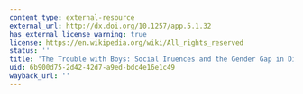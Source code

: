 ```yaml
---
content_type: external-resource
external_url: http://dx.doi.org/10.1257/app.5.1.32
has_external_license_warning: true
license: https://en.wikipedia.org/wiki/All_rights_reserved
status: ''
title: 'The Trouble with Boys: Social Inuences and the Gender Gap in Disruptive Behavior'
uid: 6b900d75-2d42-42d7-a9ed-bdc4e16e1c49
wayback_url: ''
---
```

